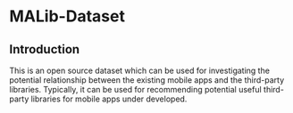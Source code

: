 # MALib-Dataset

## Introduction

This is an open source dataset which can be used for investigating the potential relationship between the existing mobile apps and the third-party libraries. Typically, it can be used for recommending potential useful third-party libraries for mobile apps under developed.
